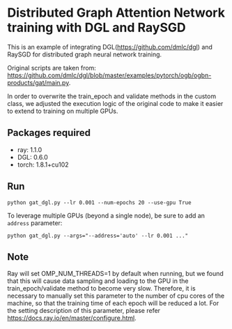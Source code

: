 # Distributed Graph Attention Network training with DGL and RaySGD
This is an example of integrating DGL(https://github.com/dmlc/dgl) and RaySGD for distributed graph neural network training.

Original scripts are taken from: https://github.com/dmlc/dgl/blob/master/examples/pytorch/ogb/ogbn-products/gat/main.py.

In order to overwrite the train_epoch and validate methods in the custom class, we adjusted the execution logic of the original code to make it easier to extend to training on multiple GPUs.

## Packages required
- ray: 1.1.0  
- DGL: 0.6.0 
- torch: 1.8.1+cu102

## Run

```
python gat_dgl.py --lr 0.001 --num-epochs 20 --use-gpu True
```
To leverage multiple GPUs (beyond a single node), be sure to add an `address` parameter:
```
python gat_dgl.py --args="--address='auto' --lr 0.001 ..."
```

## Note
Ray will set OMP_NUM_THREADS=1 by default when running, but we found that this will cause data sampling and loading to the GPU in the train_epoch/validate method to become very slow. Therefore, it is necessary to manually set this parameter to the number of cpu cores of the machine, so that the training time of each epoch will be reduced a lot.
For the setting description of this parameter, please refer https://docs.ray.io/en/master/configure.html.

